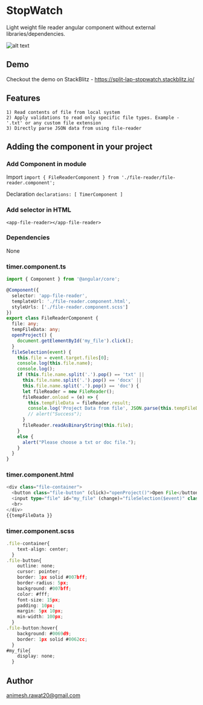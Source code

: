 # StopWatch

Light weight file reader angular component without external libraries/dependencies.

![alt text](img/stopwatch.png)

## Demo

Checkout the demo on StackBlitz - https://split-lap-stopwatch.stackblitz.io/ 

## Features
```
1) Read contents of file from local system
2) Apply validations to read only specific file types. Example - '.txt' or any custom file extension
3) Directly parse JSON data from using file-reader
```

## Adding the component in your project

### Add Component in module
Import
`
import { FileReaderComponent } from './file-reader/file-reader.component';
`

Declaration
`
declarations: [
    TimerComponent
  ]
`

### Add selector in HTML
```
<app-file-reader></app-file-reader>
```
### Dependencies
None


### timer.component.ts
``` typescript
import { Component } from '@angular/core';

@Component({
  selector: 'app-file-reader',
  templateUrl: './file-reader.component.html',
  styleUrls: ['./file-reader.component.scss']
})
export class FileReaderComponent {
  file: any;
  tempFileData: any;
  openProject() {
    document.getElementById('my_file').click();
  }
  fileSelection(event) {
    this.file = event.target.files[0];
    console.log(this.file.name);
    console.log();
    if (this.file.name.split('.').pop() == 'txt' ||
      this.file.name.split('.').pop() == 'docx' ||
      this.file.name.split('.').pop() == 'doc') {
      let fileReader = new FileReader();
      fileReader.onload = (e) => {
        this.tempFileData = fileReader.result;
        console.log('Project Data from file', JSON.parse(this.tempFileData));
        // alert("Success");
      }
      fileReader.readAsBinaryString(this.file);
    }
    else {
      alert("Please choose a txt or doc file.");
    }
  }
}

```

### timer.component.html
``` typescript
<div class="file-container">
  <button class="file-button" (click)="openProject()">Open File</button>
  <input type="file" id="my_file" (change)="fileSelection($event)" class="file_exp_opener">
  <br>
</div>
{{tempFileData }}
```

### timer.component.scss
``` typescript
.file-container{
    text-align: center;
  }
.file-button{
    outline: none;
    cursor: pointer;
    border: 1px solid #007bff;
    border-radius: 5px;
    background: #007bff;
    color: #fff;
    font-size: 15px;
    padding: 10px;
    margin: 5px 10px;
    min-width: 100px;
  }
.file-button:hover{
    background: #0069d9;
    border: 1px solid #0062cc;
  }
#my_file{
    display: none;
  }
```


## Author

animesh.rawat20@gmail.com

